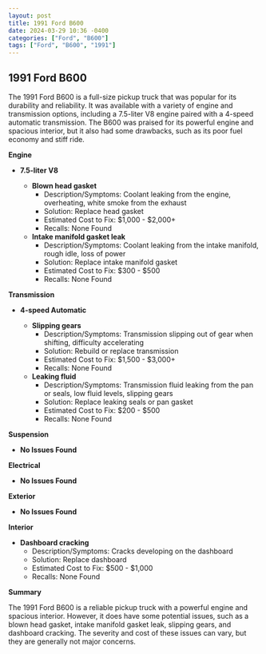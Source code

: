 ```yaml
---
layout: post
title: 1991 Ford B600
date: 2024-03-29 10:36 -0400
categories: ["Ford", "B600"]
tags: ["Ford", "B600", "1991"]
---
```

## 1991 Ford B600

The 1991 Ford B600 is a full-size pickup truck that was popular for its durability and reliability. It was available with a variety of engine and transmission options, including a 7.5-liter V8 engine paired with a 4-speed automatic transmission. The B600 was praised for its powerful engine and spacious interior, but it also had some drawbacks, such as its poor fuel economy and stiff ride.

**Engine**

* **7.5-liter V8**

    * **Blown head gasket**
        * Description/Symptoms: Coolant leaking from the engine, overheating, white smoke from the exhaust
        * Solution: Replace head gasket
        * Estimated Cost to Fix: $1,000 - $2,000+
        * Recalls: None Found
    * **Intake manifold gasket leak**
        * Description/Symptoms: Coolant leaking from the intake manifold, rough idle, loss of power
        * Solution: Replace intake manifold gasket
        * Estimated Cost to Fix: $300 - $500
        * Recalls: None Found

**Transmission**

* **4-speed Automatic**

    * **Slipping gears**
        * Description/Symptoms: Transmission slipping out of gear when shifting, difficulty accelerating
        * Solution: Rebuild or replace transmission
        * Estimated Cost to Fix: $1,500 - $3,000+
        * Recalls: None Found
    * **Leaking fluid**
        * Description/Symptoms: Transmission fluid leaking from the pan or seals, low fluid levels, slipping gears
        * Solution: Replace leaking seals or pan gasket
        * Estimated Cost to Fix: $200 - $500
        * Recalls: None Found

**Suspension**

* **No Issues Found**

**Electrical**

* **No Issues Found**

**Exterior**

* **No Issues Found**

**Interior**

* **Dashboard cracking**
    * Description/Symptoms: Cracks developing on the dashboard
    * Solution: Replace dashboard
    * Estimated Cost to Fix: $500 - $1,000
    * Recalls: None Found

**Summary**

The 1991 Ford B600 is a reliable pickup truck with a powerful engine and spacious interior. However, it does have some potential issues, such as a blown head gasket, intake manifold gasket leak, slipping gears, and dashboard cracking. The severity and cost of these issues can vary, but they are generally not major concerns.
